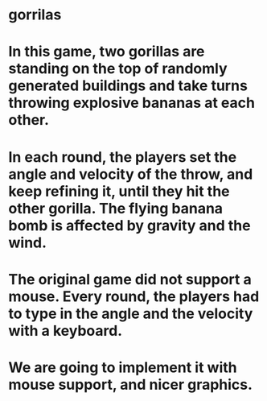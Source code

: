 # gorrilas
# In this game, two gorillas are standing on the top of randomly generated buildings and take turns throwing explosive bananas at each other.
# In each round, the players set the angle and velocity of the throw, and keep refining it, until they hit the other gorilla. The flying banana bomb is affected by gravity and the wind.
# The original game did not support a mouse. Every round, the players had to type in the angle and the velocity with a keyboard. 
# We are going to implement it with mouse support, and nicer graphics.
